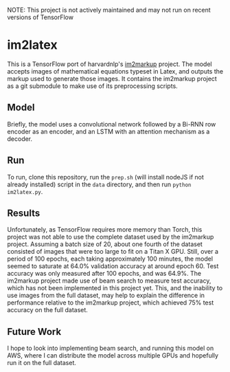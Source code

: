 NOTE: This project is not actively maintained and may not run on recent versions of TensorFlow

# im2latex

This is a TensorFlow port of harvardnlp's [im2markup](https://github.com/harvardnlp/im2markup/) project. The model accepts images of mathematical equations typeset in Latex, and outputs the markup used to generate those images. It contains the im2markup project as a git submodule to make use of its preprocessing scripts.

## Model
Briefly, the model uses a convolutional network followed by a Bi-RNN row encoder as an encoder, and an LSTM with an attention mechanism as a decoder.

## Run
To run, clone this repository, run the `prep.sh` (will install nodeJS if not already installed) script in the `data` directory, and then run `python im2latex.py`.

## Results
Unfortunately, as TensorFlow requires more memory than Torch, this project was not able to use the complete dataset used by the im2markup project. Assuming a batch size of 20, about one fourth of the dataset consisted of images that were too large to fit on a Titan X GPU. Still, over a period of 100 epochs, each taking approximately 100 minutes, the model seemed to saturate at 64.0% validation accuracy at around epoch 60. Test accuracy was only measured after 100 epochs, and was 64.9%. The im2markup project made use of beam search to measure test accuracy, which has not been implemented in this project yet. This, and the inability to use images from the full dataset, may help to explain the difference in performance relative to the im2markup project, which achieved 75% test accuracy on the full dataset.

## Future Work
I hope to look into implementing beam search, and running this model on AWS, where I can distribute the model across multiple GPUs and hopefully run it on the full dataset.
